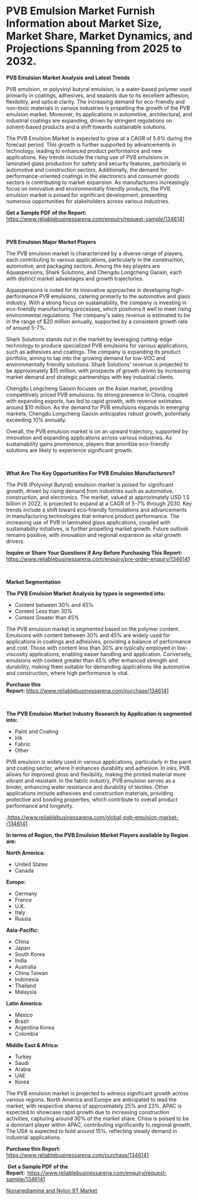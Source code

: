 <p><h1>PVB Emulsion Market Furnish Information about Market Size, Market Share, Market Dynamics, and Projections Spanning from 2025 to 2032.</h1></p><p><strong>PVB Emulsion Market Analysis and Latest Trends</strong></p>
<p><p>PVB emulsion, or polyvinyl butyral emulsion, is a water-based polymer used primarily in coatings, adhesives, and sealants due to its excellent adhesion, flexibility, and optical clarity. The increasing demand for eco-friendly and non-toxic materials in various industries is propelling the growth of the PVB emulsion market. Moreover, its applications in automotive, architectural, and industrial coatings are expanding, driven by stringent regulations on solvent-based products and a shift towards sustainable solutions.</p><p>The PVB Emulsion Market is expected to grow at a CAGR of 5.6% during the forecast period. This growth is further supported by advancements in technology, leading to enhanced product performance and new applications. Key trends include the rising use of PVB emulsions in laminated glass production for safety and security features, particularly in automotive and construction sectors. Additionally, the demand for performance-oriented coatings in the electronics and consumer goods sectors is contributing to market expansion. As manufacturers increasingly focus on innovative and environmentally friendly products, the PVB emulsion market is poised for significant development, presenting numerous opportunities for stakeholders across various industries.</p></p>
<p><strong>Get a Sample PDF of the Report:&nbsp;</strong> <a href="https://www.reliablebusinessarena.com/enquiry/request-sample/1346141?utm_campaign=3270&utm_medium=2&utm_source=Github&utm_content=ia&utm_term=03042025&utm_id=pvb-emulsion">https://www.reliablebusinessarena.com/enquiry/request-sample/1346141</a></p>
<p>&nbsp;</p>
<p><strong>PVB Emulsion Major Market Players</strong></p>
<p><p>The PVB emulsion market is characterized by a diverse range of players, each contributing to various applications, particularly in the construction, automotive, and packaging sectors. Among the key players are Aquaspersions, Shark Solutions, and Chengdu Longcheng Gaoxin, each with distinct market advantages and growth trajectories.</p><p>Aquaspersions is noted for its innovative approaches in developing high-performance PVB emulsions, catering primarily to the automotive and glass industry. With a strong focus on sustainability, the company is investing in eco-friendly manufacturing processes, which positions it well to meet rising environmental regulations. The company's sales revenue is estimated to be in the range of $20 million annually, supported by a consistent growth rate of around 5-7%.</p><p>Shark Solutions stands out in the market by leveraging cutting-edge technology to produce specialized PVB emulsions for various applications, such as adhesives and coatings. The company is expanding its product portfolio, aiming to tap into the growing demand for low-VOC and environmentally friendly solutions. Shark Solutions' revenue is projected to be approximately $15 million, with prospects of growth driven by increasing market demand and strategic partnerships with key industrial clients.</p><p>Chengdu Longcheng Gaoxin focuses on the Asian market, providing competitively priced PVB emulsions. Its strong presence in China, coupled with expanding exports, has led to rapid growth, with revenue estimates around $10 million. As the demand for PVB emulsions expands in emerging markets, Chengdu Longcheng Gaoxin anticipates robust growth, potentially exceeding 10% annually.</p><p>Overall, the PVB emulsion market is on an upward trajectory, supported by innovation and expanding applications across various industries. As sustainability gains prominence, players that prioritize eco-friendly solutions are likely to experience significant growth.</p></p>
<p>&nbsp;</p>
<p><strong>What Are The Key Opportunities For PVB Emulsion Manufacturers?</strong></p>
<p><p>The PVB (Polyvinyl Butyral) emulsion market is poised for significant growth, driven by rising demand from industries such as automotive, construction, and electronics. The market, valued at approximately USD 1.5 billion in 2022, is projected to expand at a CAGR of 5-7% through 2030. Key trends include a shift toward eco-friendly formulations and advancements in manufacturing technologies that enhance product performance. The increasing use of PVB in laminated glass applications, coupled with sustainability initiatives, is further propelling market growth. Future outlook remains positive, with innovation and regional expansion as vital growth drivers.</p></p>
<p><strong>Inquire or Share Your Questions If Any Before Purchasing This Report:</strong> <a href="https://www.reliablebusinessarena.com/enquiry/pre-order-enquiry/1346141?utm_campaign=3270&utm_medium=2&utm_source=Github&utm_content=ia&utm_term=03042025&utm_id=pvb-emulsion">https://www.reliablebusinessarena.com/enquiry/pre-order-enquiry/1346141</a></p>
<p>&nbsp;</p>
<p><strong>Market Segmentation</strong></p>
<p><strong>The PVB Emulsion Market Analysis by types is segmented into:</strong></p>
<p><ul><li>Content between 30% and 45%</li><li>Content Less than 30%</li><li>Content Greater than 45%</li></ul></p>
<p><p>The PVB emulsion market is segmented based on the polymer content. Emulsions with content between 30% and 45% are widely used for applications in coatings and adhesives, providing a balance of performance and cost. Those with content less than 30% are typically employed in low-viscosity applications, enabling easier handling and application. Conversely, emulsions with content greater than 45% offer enhanced strength and durability, making them suitable for demanding applications like automotive and construction, where high performance is vital.</p></p>
<p><strong>Purchase this Report:&nbsp;</strong><a href="https://www.reliablebusinessarena.com/purchase/1346141?utm_campaign=3270&utm_medium=2&utm_source=Github&utm_content=ia&utm_term=03042025&utm_id=pvb-emulsion">https://www.reliablebusinessarena.com/purchase/1346141</a></p>
<p>&nbsp;</p>
<p><strong>The PVB Emulsion Market Industry Research by Application is segmented into:</strong></p>
<p><ul><li>Paint and Coating</li><li>Ink</li><li>Fabric</li><li>Other</li></ul></p>
<p><p>PVB emulsion is widely used in various applications, particularly in the paint and coating sector, where it enhances durability and adhesion. In inks, PVB allows for improved gloss and flexibility, making the printed material more vibrant and resistant. In the fabric industry, PVB emulsion serves as a binder, enhancing water resistance and durability of textiles. Other applications include adhesives and construction materials, providing protective and bonding properties, which contribute to overall product performance and longevity.</p></p>
<p><a href="https://www.reliablebusinessarena.com/global-pvb-emulsion-market-r1346141?utm_campaign=3270&utm_medium=2&utm_source=Github&utm_content=ia&utm_term=03042025&utm_id=pvb-emulsion">&nbsp;https://www.reliablebusinessarena.com/global-pvb-emulsion-market-r1346141</a></p>
<p><strong>In terms of Region, the PVB Emulsion Market Players available by Region are:</strong></p>
<p>
    <p> <strong> North America: </strong>
        <ul>
            <li>United States</li>
            <li>Canada</li>
        </ul>
        </p> 
    <p> <strong> Europe: </strong>
        <ul>
            <li>Germany</li>
            <li>France</li>
            <li>U.K.</li>
            <li>Italy</li>
            <li>Russia</li>
        </ul>
        </p> 
    <p> <strong> Asia-Pacific: </strong>
        <ul>
            <li>China</li>
            <li>Japan</li>
            <li>South Korea</li>
            <li>India</li>
            <li>Australia</li>
            <li>China Taiwan</li>
            <li>Indonesia</li>
            <li>Thailand</li>
            <li>Malaysia</li>
        </ul>
        </p> 
    <p> <strong> Latin America: </strong>
        <ul>
            <li>Mexico</li>
            <li>Brazil</li>
            <li>Argentina Korea</li>
            <li>Colombia</li>
        </ul>
        </p> 
    <p> <strong> Middle East & Africa: </strong>
        <ul>
            <li>Turkey</li>
            <li>Saudi</li>
            <li>Arabia</li>
            <li>UAE</li>
            <li>Korea</li>
        </ul>
    </p>
    </p>
<p><p>The PVB emulsion market is projected to witness significant growth across various regions. North America and Europe are anticipated to lead the market, with respective shares of approximately 25% and 23%. APAC is expected to showcase rapid growth due to increasing construction activities, capturing around 30% of the market share. China is poised to be a dominant player within APAC, contributing significantly to regional growth. The USA is expected to hold around 15%, reflecting steady demand in industrial applications.</p></p>
<p><strong>Purchase this Report: </strong><a href="https://www.reliablebusinessarena.com/purchase/1346141?utm_campaign=3270&utm_medium=2&utm_source=Github&utm_content=ia&utm_term=03042025&utm_id=pvb-emulsion">https://www.reliablebusinessarena.com/purchase/1346141</a></p>
<p>&nbsp;<strong>Get a Sample PDF of the Report:&nbsp;&nbsp;</strong><a href="https://www.reliablebusinessarena.com/enquiry/request-sample/1346141?utm_campaign=3270&utm_medium=2&utm_source=Github&utm_content=ia&utm_term=03042025&utm_id=pvb-emulsion">https://www.reliablebusinessarena.com/enquiry/request-sample/1346141</a></p>
<p><strong></strong></p>
<p><p><a href="https://github.com/daemluari/Market-Research-Report-List-1/blob/main/nonanediamine-and-nylon-9t-market.md?utm_campaign=3270&utm_medium=2&utm_source=Github&utm_content=ia&utm_term=03042025&utm_id=pvb-emulsion">Nonanediamine and Nylon 9T Market</a></p></p>